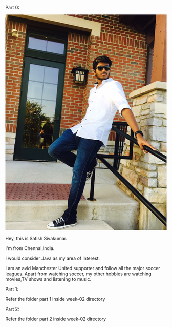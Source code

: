 Part 0:

![img](https://github.com/SatishSivakumar/image/blob/master/IMG_1835.JPG)

Hey, this is Satish Sivakumar.

I'm from Chennai,India. 

I would consider Java as my area of interest.

I am an avid Manchester United supporter and follow all the major soccer leagues. Apart from watching soccer, my other hobbies are watching movies,TV shows and listening to music. 


Part 1:

Refer the folder part 1 inside week-02 directory

Part 2:

Refer the folder part 2 inside week-02 directory
